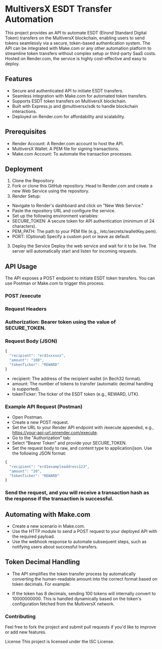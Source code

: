 # MultiversX ESDT Transfer Automation
This project provides an API to automate ESDT (Elrond Standard Digital Token) transfers on the MultiversX blockchain, enabling users to send tokens seamlessly via a secure, token-based authentication system. The API can be integrated with Make.com or any other automation platform to streamline token transfers without complex setup or third-party SaaS costs. Hosted on Render.com, the service is highly cost-effective and easy to deploy.

## Features
- Secure and authenticated API to initiate ESDT transfers.
- Seamless integration with Make.com for automated token transfers.
- Supports ESDT token transfers on MultiversX blockchain.
- Built with Express.js and @multiversx/sdk to handle blockchain interactions.
- Deployed on Render.com for affordability and scalability.
## Prerequisites
- Render Account: A Render.com account to host the API.
- MultiversX Wallet: A PEM file for signing transactions.
- Make.com Account: To automate the transaction processes.
## Deployment
1. Clone the Repository
2. Fork or clone this GitHub repository.
Head to Render.com and create a new Web Service using the repository.
3. Render Setup:
- Navigate to Render's dashboard and click on "New Web Service."
- Paste the repository URL and configure the service.
- Set up the following environment variables:
- SECURE_TOKEN: A secure token for API authentication (minimum of 24 characters).
- PEM_PATH: The path to your PEM file (e.g., /etc/secrets/walletKey.pem).
- PORT: (Optional) Specify a custom port or leave as default.
3. Deploy the Service
Deploy the web service and wait for it to be live. The server will automatically start and listen for incoming requests.
## API Usage
The API exposes a POST endpoint to initiate ESDT token transfers. You can use Postman or Make.com to trigger this process.

### POST /execute
### Request Headers
### Authorization: Bearer token using the value of SECURE_TOKEN.
### Request Body (JSON)
```jsx
{
  "recipient": "erd1xxxxxx",
  "amount": "100",
  "tokenTicker": "REWARD"
}
```
- recipient: The address of the recipient wallet (in Bech32 format).
- amount: The number of tokens to transfer (automatic decimal handling is supported).
- tokenTicker: The ticker of the ESDT token (e.g., REWARD, UTK).

### Example API Request (Postman)
- Open Postman.
- Create a new POST request.
- Set the URL to your Render API endpoint with /execute appended, e.g., https://your-api-url.onrender.com/execute.
- Go to the "Authorization" tab:
- Select "Bearer Token" and provide your SECURE_TOKEN.
- Set the request body to raw, and content type to application/json. Use the following JSON format:
```jsx
{
  "recipient": "erd1exampleaddress123",
  "amount": "10",
  "tokenTicker": "REWARD"
}
```
### Send the request, and you will receive a transaction hash as the response if the transaction is successful.

## Automating with Make.com
- Create a new scenario in Make.com.
- Use the HTTP module to send a POST request to your deployed API with the required payload.
- Use the webhook response to automate subsequent steps, such as notifying users about successful transfers.

## Token Decimal Handling
- The API simplifies the token transfer process by automatically converting the human-readable amount into the correct format based on token decimals. For example:

- If the token has 8 decimals, sending 100 tokens will internally convert to 10000000000.
This is handled dynamically based on the token's configuration fetched from the MultiversX network.

### Contributing
Feel free to fork the project and submit pull requests if you'd like to improve or add new features.

License
This project is licensed under the ISC License.
